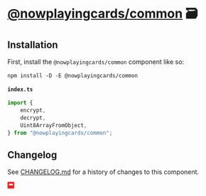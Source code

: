 # [@nowplayingcards/common] 🗃️

## Installation

First, install the `@nowplayingcards/common` component like so:

```
npm install -D -E @nowplayingcards/common
```

**`index.ts`**

```ts
import {
	encrypt,
	decrypt,
	Uint8ArrayFromObject,
} from "@nowplayingcards/common";
```

[@nowplayingcards/common]: https://npmjs.org/@nowplayingcards/common

## Changelog

See [CHANGELOG.md](CHANGELOG.md) for a history of changes to this component.

[![Lightrix logo](https://raw.githubusercontent.com/Lightrix/npm/main/.github/img/favicon.png "Built with Lightrix/npm")](https://github.com/Lightrix/npm)
